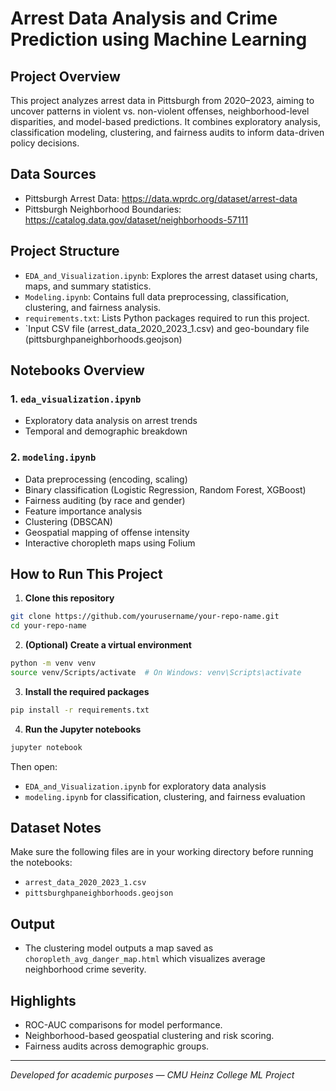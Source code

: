 # Arrest Data Analysis and Crime Prediction using Machine Learning

## Project Overview
This project analyzes arrest data in Pittsburgh from 2020–2023, aiming to uncover patterns in violent vs. non-violent offenses, neighborhood-level disparities, and model-based predictions. It combines exploratory analysis, classification modeling, clustering, and fairness audits to inform data-driven policy decisions.

## Data Sources
- Pittsburgh Arrest Data: https://data.wprdc.org/dataset/arrest-data
- Pittsburgh Neighborhood Boundaries: https://catalog.data.gov/dataset/neighborhoods-57111


## Project Structure
- `EDA_and_Visualization.ipynb`: Explores the arrest dataset using charts, maps, and summary statistics.
- `Modeling.ipynb`: Contains full data preprocessing, classification, clustering, and fairness analysis.
- `requirements.txt`: Lists Python packages required to run this project.
- `Input CSV file (arrest_data_2020_2023_1.csv) and geo-boundary file (pittsburghpaneighborhoods.geojson)

## Notebooks Overview

### 1. `eda_visualization.ipynb`
- Exploratory data analysis on arrest trends
- Temporal and demographic breakdown

### 2. `modeling.ipynb`
- Data preprocessing (encoding, scaling)
- Binary classification (Logistic Regression, Random Forest, XGBoost)
- Fairness auditing (by race and gender)
- Feature importance analysis
- Clustering (DBSCAN)
- Geospatial mapping of offense intensity
- Interactive choropleth maps using Folium

## How to Run This Project

1. **Clone this repository**

```bash
git clone https://github.com/yourusername/your-repo-name.git
cd your-repo-name
```

2. **(Optional) Create a virtual environment**

```bash
python -m venv venv
source venv/Scripts/activate  # On Windows: venv\Scripts\activate
```

3. **Install the required packages**

```bash
pip install -r requirements.txt
```

4. **Run the Jupyter notebooks**

```bash
jupyter notebook
```

Then open:
- `EDA_and_Visualization.ipynb` for exploratory data analysis
- `modeling.ipynb` for classification, clustering, and fairness evaluation

## Dataset Notes
Make sure the following files are in your working directory before running the notebooks:
- `arrest_data_2020_2023_1.csv`
- `pittsburghpaneighborhoods.geojson`

## Output
- The clustering model outputs a map saved as `choropleth_avg_danger_map.html` which visualizes average neighborhood crime severity.

## Highlights
- ROC-AUC comparisons for model performance.
- Neighborhood-based geospatial clustering and risk scoring.
- Fairness audits across demographic groups.

---
*Developed for academic purposes — CMU Heinz College ML Project*
